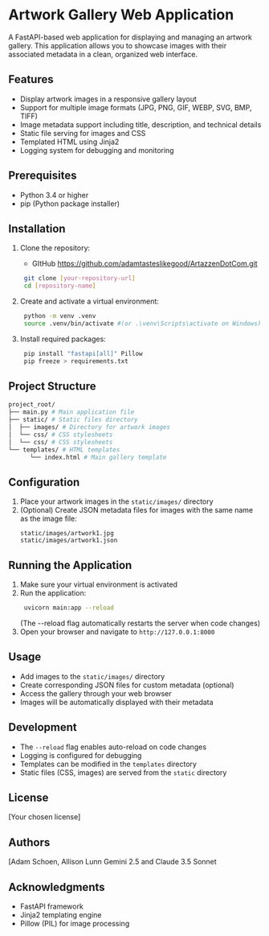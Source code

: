 # Artwork Gallery Web Application

A FastAPI-based web application for displaying and managing an artwork gallery. This application allows you to showcase images with their associated metadata in a clean, organized web interface.

## Features

- Display artwork images in a responsive gallery layout
- Support for multiple image formats (JPG, PNG, GIF, WEBP, SVG, BMP, TIFF)
- Image metadata support including title, description, and technical details
- Static file serving for images and CSS
- Templated HTML using Jinja2
- Logging system for debugging and monitoring

## Prerequisites

- Python 3.4 or higher
- pip (Python package installer)

## Installation

1. Clone the repository:
    - GItHub https://github.com/adamtasteslikegood/ArtazzenDotCom.git

   ```Bash
    git clone [your-repository-url] 
    cd [repository-name]
   ```

2. Create and activate a virtual environment:

   ```Bash
    python -m venv .venv
    source .venv/bin/activate #(or .\venv\Scripts\activate on Windows)
   ```

3. Install required packages:
   
   ```bash
    pip install "fastapi[all]" Pillow 
    pip freeze > requirements.txt

   ```

## Project Structure
```graphql
project_root/ 
├── main.py # Main application file
├── static/ # Static files directory 
│  ├── images/ # Directory for artwork images 
│  └── css/ # CSS stylesheets 
│  └── css/ # CSS stylesheets
└── templates/ # HTML templates 
      └── index.html # Main gallery template
```

## Configuration

1. Place your artwork images in the `static/images/` directory
2. (Optional) Create JSON metadata files for images with the same name as the image file:
   ```
   static/images/artwork1.jpg
   static/images/artwork1.json
   ```

## Running the Application

1. Make sure your virtual environment is activated
2. Run the application:
   ```bash
    uvicorn main:app --reload
   ```
   (The --reload flag automatically restarts the server when code changes)
3. Open your browser and navigate to `http://127.0.0.1:8000`

## Usage

- Add images to the `static/images/` directory
- Create corresponding JSON files for custom metadata (optional)
- Access the gallery through your web browser
- Images will be automatically displayed with their metadata

## Development

- The `--reload` flag enables auto-reload on code changes
- Logging is configured for debugging
- Templates can be modified in the `templates` directory
- Static files (CSS, images) are served from the `static` directory

## License

[Your chosen license]

## Authors

[Adam Schoen, Allison Lunn Gemini 2.5 and Claude 3.5 Sonnet 
## Acknowledgments

- FastAPI framework
- Jinja2 templating engine
- Pillow (PIL) for image processing